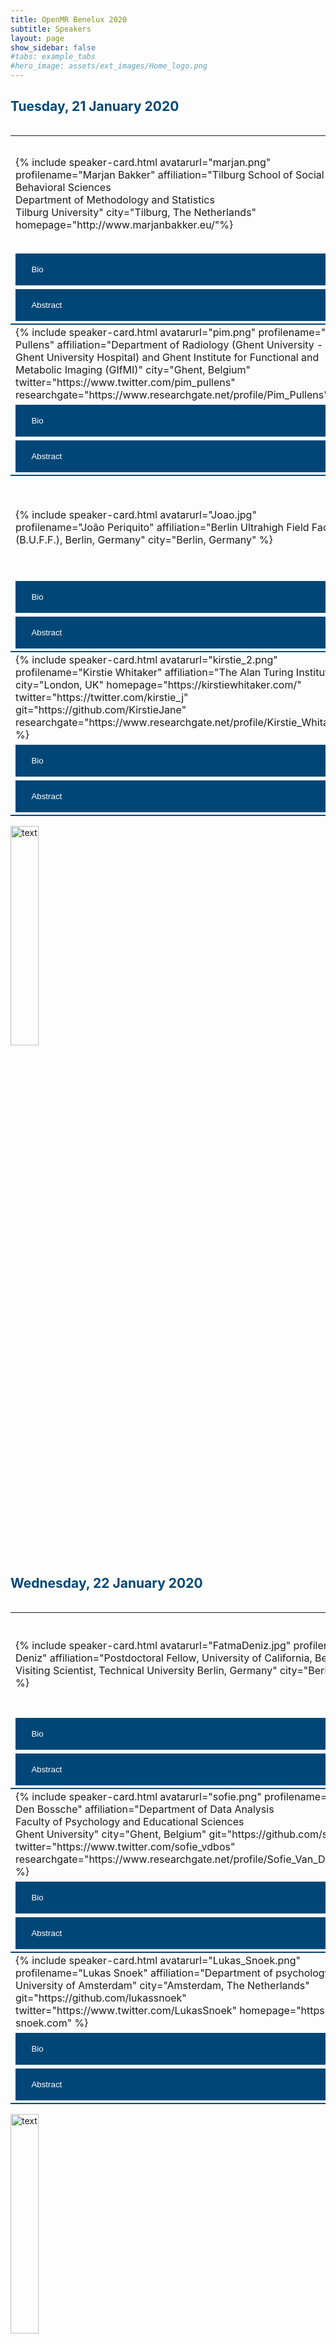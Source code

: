 ```yaml
---
title: OpenMR Benelux 2020
subtitle: Speakers
layout: page
show_sidebar: false
#tabs: example_tabs
#hero_image: assets/ext_images/Home_logo.png
---
```


<!--- ## Information about the confirmed speakers -->

<html>
<head>
<style>
img {
  width: 30%;
  height: auto;
  display: inline-block;
}
table tr:nth-of-type(3n) td {
    border-bottom: 2px solid #004777;
}
.accordion:after {
  content: '\002B'; /* Unicode character for "plus" sign (+) */
  font-size: 13px;
  color: #ffffff;
  float: right;
  margin-left: 5px;
}
.active:after {
  content: "\2212"; /* Unicode character for "minus" sign (-) */
  font-size: 13px;
  color: #ffffff;
  float: right;
  margin-left: 5px;
}
/* Style the buttons that are used to open and close the accordion panel */
.accordion {
  background-color: #004777;
  color: #ffffff;
  cursor: pointer;
  padding: 18px;
  width: 100%;
  text-align: left;
  border: none;
  outline: none;
  transition: 0.4s;
}
/* Add a background color to the button if it is clicked on (add the .active class with JS), and when you move the mouse over it (hover) */
.active, .accordion:hover {
  background-color: #004777;
}
/* Style the accordion panel. Note: hidden by default */
.panel {
  padding: 0 18px;
  background-color: #ffffff;
  display: none;
  overflow: hidden;
}
</style>
</head>
<body>

<a name="top"></a>  
<!-- <h2 style="color:#004777"> Speakers </h2> -->
<h2 style="color:#004777"> Tuesday, 21 January 2020 </h2>

<div style="overflow-x:auto;">
  
<table border="0" cellpadding="0 15px 0 15px;">
<tr>
<td width="500px" align="left" valign="center">
<a name="marjan"></a>
{% include speaker-card.html
  avatarurl="marjan.png"
  profilename="Marjan Bakker"
  affiliation="Tilburg School of Social and Behavioral Sciences <br>Department of Methodology and Statistics <br>Tilburg University"
  city="Tilburg, The Netherlands"
  homepage="http://www.marjanbakker.eu/"%}
</td>
<td width="500px" align="left" valign="center">
<a name="cassandra"></a>
{% include speaker-card.html
  avatarurl="cass.png"
  profilename="Cassandra Gould van Praag"
  affiliation="Psychopharmacology and Emotion Research Laboratory <br>Department of Psychiatry <br>University of Oxford"
  city="Oxford, UK"
  homepage="https://www.psych.ox.ac.uk/team/cassandra-gould-van-praag"
  git="https://github.com/cassgvp"
  twitter="https://twitter.com/cassgvp" 
  researchgate="https://www.researchgate.net/profile/Cassandra_Gould_Van_Praag" %}
</td>
</tr>
<tr>
<td width="500px">
<button class="accordion"><i class="fas fa-id-card" style="position: relative; top: -5px; text-indent: 0px; vertical-align: middle; color:white"></i>&nbsp;&nbsp;Bio</button>
<div class="panel">
  <p align="justify" style="font-family: arial;"><br>Marjan Bakker is an assistant professor at the Methods and Statistics Department at Tilburg University. She is part of the Meta-Research Center in Tilburg at which they study the scientific system in psychology; in general to find its flaws and empirically test potential solutions. She wants to improve science by investigating problems and possible solutions. Her interests consist of reporting errors, the use of questionable research practices, statistical power, outliers in data, publication bias, and preregistration. Currently, she is mainly working on some larger projects on preregistration and on a project to replicate Mahoney’s seminal study on publication bias (for which she got an NWO replication grant).</p>
</div>
</td>
<td width="500px">
<button class="accordion"><i class="fas fa-id-card" style="position: relative; top: -5px; text-indent: 0px; vertical-align: middle; color:white"></i>&nbsp;&nbsp;Bio</button>
<div class="panel">
  <p align="justify" style="font-family: arial;"><br>Cass is a postdoctoral researcher at the University of Oxford Department of Psychiatry. She provides support for (f)MRI experimental design and analysis in the investigation of treatments for mood disorders. In this role, she has to stay up to speed with the leading edge of analytic tools, and is constantly on the lookout for tips, tricks, and techniques to make this research quicker, slicker, and more effective. This goes hand-in-hand with making the research more transparent and reproducible, and freely sharing the outputs of our labour. She is a contributor to <a href="https://the-turing-way.netlify.com/introduction/introduction">The Turing Way</a> and works with the <a href="https://www.win.ox.ac.uk/open-neuroimaging/open-neuroimaging-project">Wellcome Centre for Integrative Neuroimaging Open Community Team</a>. She is a passionate believer in accessibility and the equitable dissemination of knowledge, and spends a lot of time showing people that programming isn’t scary.</p>
</div>
</td>
</tr>                                                                                                                                  
<tr> 
<td width="500px">
<button class="accordion"><i class="fas fa-comment" style="position: relative; top: -5px; text-indent: 0px; vertical-align: middle; color:white"></i>&nbsp;&nbsp;Abstract</button>
<div class="panel">
  <p align="justify" style="font-family: arial;"><br><b>Diving Into Metascience – Doing Research on Research</b><br><br>Marjan Bakker will build her talk around the replication crisis in science. She will show examples of p-hacking and will discuss the surprising fraction of confirmed hypotheses. This is not only a problem in psychology attested by examples of failure to replicate studies in other fields. She pleads for preregistration of hypothesis, study-design, and analysis plan to minimize the researcher’s degrees of freedom.</p>
</div>
</td>
<td width="500px">
<button class="accordion"><i class="fas fa-comment" style="position: relative; top: -5px; text-indent: 0px; vertical-align: middle; color:white"></i>&nbsp;&nbsp;Abstract</button>
<div class="panel">
  <p align="justify" style="font-family: arial;"><br><b>Analytical Flexibility and Questionable Research Practices in MRI</b><br><br>The number of methods available for MRI analysis is growing every year. Each of these methods requires the specification of a bewildering array of parameters, not all of which are amenable to optimisation by consensus. The combination of these factors leads to an almost infinite number of ways in which we may analyse our data, and accordingly an infinite number of results which we may choose to report, or not. In this talk, I will discuss concerns of such analytic flexibility and the draw of questionable research practices to help uncover the "publishable story" in our data. I will present recent developments in our discipline which may assist the identification of robust effects, and what individual actions we may take in order to retain confidence in our own findings.</p>
</div>
</td>
</tr>

<tr>
<td width="500px" align="left" valign="center">
<a name="pim"></a>
{% include speaker-card.html
  avatarurl="pim.png"
  profilename="Pim Pullens"
  affiliation="Department of Radiology (Ghent University - Ghent University Hospital) and Ghent Institute for Functional and Metabolic Imaging (GIfMI)"
  city="Ghent, Belgium" 
  twitter="https://www.twitter.com/pim_pullens" 
  researchgate="https://www.researchgate.net/profile/Pim_Pullens" %}
</td>
<td width="500px" align="left" valign="center">
<a name="law"></a>
{% include speaker-card.html
  avatarurl="tba.png"
  profilename="Dirk Smeets" %}
</td>
</tr>
<tr>
<td width="500px">
<button class="accordion"><i class="fas fa-id-card" style="position: relative; top: -5px; text-indent: 0px; vertical-align: middle; color:white"></i>&nbsp;&nbsp;Bio</button>
<div class="panel">
  <p align="justify" style="font-family: arial;"><br>Pim Pullens, PhD is MR physicist in the University Hospital Ghent & Ghent Institute for functional and Metabolic Imaging. He is responsible for the management of three clinical MRs and one research system. Next to his clinical work, he is involved in various research projects, both in Ghent and internationally, on functional and structural imaging in multiple organs and body parts. Pim is co-lead of the Reproducibility and Standardisation workgroup of COST Action PARENCHIMA (CA16103) on the development of renal MRI biomarkers. After his initial training as biomedical engineer in medical image processing and biomedical NMR, Pim has worked both in industry (start-up and small business) and in academia. His main interests are functional and quantitative imaging of the brain and kidneys, standardisation of MR imaging, and validation/quality assurance in MRI.</p>
</div>
</td>
<td width="500px">
<button class="accordion"><i class="fas fa-id-card" style="position: relative; top: -5px; text-indent: 0px; vertical-align: middle; color:white"></i>&nbsp;&nbsp;Bio</button>
<div class="panel">
  <p align="justify" style="font-family: arial;"><br>TBA</p>
</div>
</td>
</tr>                                                                                                                                  
<tr> 
<td width="500px">
<button class="accordion"><i class="fas fa-comment" style="position: relative; top: -5px; text-indent: 0px; vertical-align: middle; color:white"></i>&nbsp;&nbsp;Abstract</button>
<div class="panel">
  <p align="justify" style="font-family: arial;"><br><b>How can Open Science Contribute to (Clinical) Research in Radiology?</b><br><br>At the moment the use of open source tools and sharing data is not common in radiology practice. Is there a place for open source tools in a radiology department? What are drawbacks or advantages of using open source? How to deal with liabilities and regulations? What are risks and benefits of sharing data? Some examples of use of open source tools in our department will be shown.
</p>
</div>
</td>
<td width="500px">
<button class="accordion"><i class="fas fa-comment" style="position: relative; top: -5px; text-indent: 0px; vertical-align: middle; color:white"></i>&nbsp;&nbsp;Abstract</button>
<div class="panel">
  <p align="justify" style="font-family: arial;"><br><b>Open Science in the Context of Companies, Intellectual Property, and Collaborative Research</b><br><br>There is an interesting interplay between open science practices in publicly funded research and intellectual property and patenting in for-profit companies. This especially comes to light when such research institutions and companies collaborate, which is often the case in MRI-related work. For example, both companies and universities could be doing interesting and important work together, but apparent goals might differ: for universities it might be to publish papers and adhere to funding criteria; for companies it might be to secure a patent and monetize the work.Do these approaches necessarily contradict each other? How should they co-exist (if they can)? What should companies be doing, if anything, to improve or interact with open science practices? What should universities and research institutions be doing, if anything, to engage with companies in open science practices. This talk will explore these questions.</p>
</div>
</td>
</tr>

<tr>
<td width="500px" align="left" valign="center">
<a name="joao"></a>
{% include speaker-card.html
  avatarurl="Joao.jpg"
  profilename="João Periquito" 
  affiliation="Berlin Ultrahigh Field Facility (B.U.F.F.), Berlin, Germany"
  city="Berlin, Germany" %}
</td>
<td width="500px" align="left" valign="center">
<a name="daniele"></a>
{% include speaker-card.html
  avatarurl="daniele.png"
  profilename="Daniele Marinazzo"
  affiliation="Department of Data Analysis <br>Faculty of Psychology and Educational Sciences <br>Ghent University"
  city="Ghent, Belgium"
  homepage="http://users.ugent.be/~dmarinaz/"
  twitter="https://twitter.com/dan_marinazzo"                                                                                                
  git="https://github.com/danielemarinazzo"
  researchgate="https://www.researchgate.net/profile/Daniele_Marinazzo" %}
</td>
</tr>
<tr>
<td width="500px">
<button class="accordion"><i class="fas fa-id-card" style="position: relative; top: -5px; text-indent: 0px; vertical-align: middle; color:white"></i>&nbsp;&nbsp;Bio</button>
<div class="panel">
  <p align="justify" style="font-family: arial;"><br>João is currently finishing his PhD at Berlin Ultrahigh Field Facility (B.U.F.F.), Berlin, Germany. His research is focused on development of new diagnosis techniques for renal MRI. Open-source invaded his heart when he realized that he did not need to spend 1 year implementing an algorithm because someone kind went the extra mile and publish a well documented open-source tool that others can use to their purposes. João is also involved in the project: Opensourceimaging.org (OSI²), a creative community of volunteers with the aim of facilitate medical devices to more people all around the world.</p>
</div>
</td>
<td width="500px">
<button class="accordion"><i class="fas fa-id-card" style="position: relative; top: -5px; text-indent: 0px; vertical-align: middle; color:white"></i>&nbsp;&nbsp;Bio</button>
<div class="panel">
  <p align="justify" style="font-family: arial;"><br>Daniele Marinazzo is an associate professor in the Department of Data Analysis of the Faculty of Psychology and Educational Sciences at Ghent University. His team focuses on methodological and computational aspects of neuroscience research, and on the dynamical networks subserving function, as well as thorough statistical validation of the results. They develop new techniques for inferring connectivity architectures from the dynamics of the recorded data, in challenging cases of short, noisy and redundant time series, as those encountered in neuroimaging. Daniele cares about open science and ways to improve the review/editorial process. He is an editor at several journals in his field, including PLOS Computational Biology, PLOS One, NeuroImage, Brain Topography, Network Neuroscience. Visit Daniele’s <a href="https://publons.com/researcher/663417/daniele-marinazzo">Publons review profile</a> for more.</p>
</div>
</td>
</tr>
<tr> 
<td width="500px">
<button class="accordion"><i class="fas fa-comment" style="position: relative; top: -5px; text-indent: 0px; vertical-align: middle; color:white"></i>&nbsp;&nbsp;Abstract</button>
<div class="panel">
  <p align="justify" style="font-family: arial;"><br><b>The Open Source Imaging Initiative</b><br><br>MR technology is one of the most powerful medical tool ever made, yet it is not available in many places around the world. How can we change that? Make the technology cheaper? Would be a good start, but it is not enough! We need sustainable long term solutions. By applying the open-source strategy it is possible to use the immense potential of the research community in a more efficient way by means of collaboration. This will trigger innovation, customization and cost-efficiency, but will also lead to local/regional production and knowhow transfer into regions, that desperately need it. An open source strategy would furthermore diffuse into all important areas of our healthcare system, such as: technological optimization, scientific progress, regulatory harmonization, democratized markets, device safety, global health, education and many more. Not less than that is our vision of the open source imaging initiative (OSI²) with our communication platform around <a href="http://www.opensourceimaging.org./">www.opensourceimaging.org</a>. We focus on sharing and not competing, because this is healthier to all of us. In this presentation we will give an update on the workings of OSI², what happened so far, what is about to happen very soon.<br><br><b>Spoiler alert</b>: The world's first open source hardware standard will be released soon and we are preparing the open source documentation of a first open source hardware MRI that makes quite decent images. Our efforts are on voluntary basis and we are open to all who want to join and who support our vision.</p>
</div>
</td>
<td width="500px">
<button class="accordion"><i class="fas fa-comment" style="position: relative; top: -5px; text-indent: 0px; vertical-align: middle; color:white"></i>&nbsp;&nbsp;Abstract</button>
<div class="panel">
  <p align="justify" style="font-family: arial;"><br><b>Current and Future Scenarios for Open Scientific Publishing and Reviewing</b><br><br>Communicating our research is a fundamental part of our work as scientists, and a duty towards the society. Typically this communication happens through articles published in scientific journals, after having been reviewed by our peers. We will discuss several aspects of scholarly communication and in particular of scientific publishing and peer review. Some of these aspects are (un-)surprisingly in clear contrast with the idea of science as an open and collaborative public mission. Several solutions and improvements have been proposed and sometimes implemented over the years; on some of them there’s wide consensus, on others there is not. And even when there is consensus to change, the change is slow. We will explore the state of the art and different future perspectives, and discuss our experiences and expectations.</p>
</div>
</td>
</tr>

<tr>
<td width="500px" align="left" valign="center">
<a name="kirstie"></a>
{% include speaker-card.html
  avatarurl="kirstie_2.png"
  profilename="Kirstie Whitaker"
  affiliation="The Alan Turing Institute"
  city="London, UK"
  homepage="https://kirstiewhitaker.com/"
  twitter="https://twitter.com/kirstie_j"
  git="https://github.com/KirstieJane"
  researchgate="https://www.researchgate.net/profile/Kirstie_Whitaker" %}
</td>
</tr>
<tr>
<td width="500px">
<button class="accordion"><i class="fas fa-id-card" style="position: relative; top: -5px; text-indent: 0px; vertical-align: middle; color:white"></i>&nbsp;&nbsp;Bio</button>
<div class="panel">
  <p align="justify" style="font-family: arial;"><br>TBA</p>
</div>
</td>
</tr>                                                                                                                                  
<tr> 
<td width="500px">
<button class="accordion"><i class="fas fa-comment" style="position: relative; top: -5px; text-indent: 0px; vertical-align: middle; color:white"></i>&nbsp;&nbsp;Abstract</button>
<div class="panel">
  <p align="justify" style="font-family: arial;"><br><b>The Turing Way: Reproducible, Inclusive, Collaborative Data Science</b><br><br>Reproducible research is necessary to ensure that scientific work can be trusted. By sharing data, analysis code, and the computational environment used to generate the results, researchers can more effectively stand on the shoulders of their peers and colleagues and deliver high quality, trustworthy, and verifiable outputs. This requires skills in data management, library sciences, software development, and continuous integration techniques: skills that are not widely taught or expected of academic researchers. Skills that are unreasonable, in fact, to expect in one individual team member.<br><br>The Turing Way is a handbook to support students, their supervisors, funders, and journal editors in ensuring that reproducible research is "too easy not to do". It includes training material on version control, analysis testing, collaborating in distributed groups, open and transparent communication skills, and effective management of diverse research projects. The Turing Way is openly developed and any and all questions, comments, and recommendations are welcome at our GitHub repository: <a href="https://github.com/alan-turing-institute/the-turing-way">https://github.com/alan-turing-institute/the-turing-way</a>.<br><br>In this talk, Kirstie Whitaker, lead developer of The Turing Way, will take you on a whirlwind tour of the chapters that already exist, the interactive demonstrations you can use and re-use for your own research, and the directions in which we're continuing to develop. All participants will leave the talk knowing that "Every Little Helps" when making their work reproducible, where to ask for help as they start or continue their open research journey, and how they can contribute to improve The Turing Way for future readers.</p>
</div>
</td>
</tr>
</table>
</div>

<img src="../assets/ext_images/post_separator.png" alt="text"> 
<br>
<a href="../page-speakers#top"><i class="fas fa-arrow-alt-circle-up" style="position: relative; top: -3px; text-indent: 0px; vertical-align: middle; color:#004777;"></i></a>

<h2 style="color:#004777"> Wednesday, 22 January 2020 </h2>

<div style="overflow-x:auto;">

<table border="0" cellpadding="0 15px 0 15px;">
<tr>
<td width="500px" align="left" valign="center">
<a name="fatma"></a>
{% include speaker-card.html
  avatarurl="FatmaDeniz.jpg"
  profilename="Fatma Deniz" 
  affiliation="Postdoctoral Fellow, University of California, Berkeley; Visiting Scientist, Technical University Berlin, Germany"
  city="Berkeley, USA" %}
</td>
<td width="500px" align="left" valign="center">
<a name="remi"></a>
{% include speaker-card.html
  avatarurl="remi.png"
  profilename="Remi Gau"
  affiliation="Université catholique de Louvain"
  city="Louvain-la-Neuve, Belgium"
  homepage="https://remi-gau.github.io/"
  git="https://github.com/Remi-Gau"
  twitter="https://www.twitter.com/RemiGau"
  researchgate="https://www.researchgate.net/profile/Remi_Gau" %}
</td>
</tr>
<tr>
<td width="500px">
<button class="accordion"><i class="fas fa-id-card" style="position: relative; top: -5px; text-indent: 0px; vertical-align: middle; color:white"></i>&nbsp;&nbsp;Bio</button>
<div class="panel">
  <p align="justify" style="font-family: arial;"><br>Fatma Deniz is currently a Visiting Scientist at TU Berlin and a PostDoc at the Gallant Lab in UC Berkeley. Prior to her current position, Fatma was a Moore-Sloan Data Science Fellow at Berkeley Institute for Data Science and a fellow at the International Computer Science Institute in Berkeley. She is interested in how linguistic information is encoded in the brain and uses machine-learning approaches to fit computational models to large-scale brain data. Her current work focuses on cross-modal language representation in the human brain. She did her PhD at Bernstein Center for Computational Neuroscience in Berlin, where she studied functional connectivity changes during conscious perception in humans and got a bachelor’s and master’s degrees in Computer Science from the Technical University Munich. During her master’s work, Dr. Deniz worked with Dr. Christof Koch at Caltech, where she studied visual saliency and automated text detection. As an advocate of reproducible research practices, she is the editor of the book titled “The Practice of Reproducible Research”. In addition, she works on improving Internet security applications using the knowledge gained from cognitive neuroscience and Mooney images (<a href="https://mooneyauth.org/static/index.php">mooneyauth.org</a>). Her work is at the intersection between computer science, human cognition, and neuroscience. She is a passionate coder, baker, and loves to play the cello.</p>
</div>
</td>
<td width="500px">
<button class="accordion"><i class="fas fa-id-card" style="position: relative; top: -5px; text-indent: 0px; vertical-align: middle; color:white"></i>&nbsp;&nbsp;Bio</button>
<div class="panel">
  <p align="justify" style="font-family: arial;"><br>Remi is a postdoctoral fellow in the Crossmodal Perception and Plasticity laboratory (<a href="https://cpplab.be" >CPP-Lab</a>) at the Université catholique de Louvain. His work focuses on the multisensory aspects of perception and he uses high-resolution MRI to address these questions. He sees in open science a way to a) build a more inclusive research community based on cooperation rather than competition and b) addresses some of the replicability and reproducibility issues that are affecting many areas of science.</p>
</div>
</td>
</tr>                                                                                                                                  
<tr> 
<td width="500px">
<button class="accordion"><i class="fas fa-comment" style="position: relative; top: -5px; text-indent: 0px; vertical-align: middle; color:white"></i>&nbsp;&nbsp;Abstract</button>
<div class="panel">
  <p align="justify" style="font-family: arial;"><br><b>Reproducibility in Decoded: Case Studies from Data-Intensive Sciences</b><br><br>Reproducibility in research is one of the main building blocks of the scientific method. However, there is rising concern about reproducibility in current scientific research that reduces the reliability of published findings in various domains. In this workshop, we will learn about the tools and practices that will help us to improve the reproducibility of our own research pipeline. Based on the book <a href="https://www.practicereproducibleresearch.org/">The Practice of Reproducible research</a>, I will first introduce reproducible research workflows by providing case-study examples. In the second part, participants will walk through their own research pipeline and create their own reproducible research workflow. In small working groups, participants will reflect on their own computational practices and learn how they can improve the reproducibility of their own research workflow.</p>
</div>
</td>
<td width="500px">
<button class="accordion"><i class="fas fa-comment" style="position: relative; top: -5px; text-indent: 0px; vertical-align: middle; color:white"></i>&nbsp;&nbsp;Abstract</button>
<div class="panel">
  <p align="justify" style="font-family: arial;"><br><b>Software Version Control with git and GitHub</b><br><br>GIT is a tool to keep track of the successive versions of your code: from different pilot experiments to the final version or for different stages of your analysis pipeline. A side effect of using GIT is that it can also improve how you organize your code. When associated with GitHub, this also facilitates collaboration with others on the same codebase, automation of many tasks, and can help you streamline your workflow.
GIT and GitHub are potentially very powerful tools but tend to have a steep learning curve associated with a confusing and obscure terminology. This 2 hours workshop will not turn you into GIT and GitHub wizards but it should 1) make the terminology less scary so that you won’t be as confused when you try it on your own, 2) guide you on how to version control some simple code, 3) guide you on how to use some of GitHub’s functions by quikly creating your own academic website (e.g. <a href="https://academicpages.github.io/">https://academicpages.github.io/</a>).</p>
<p align="justify" style="font-family: arial;">Things to do before to prepare for this workshop:</p>
<ol>
<li><div align="justify" style="font-family: arial;">Download the file editor <a href="https://atom.io/">Atom</a>.</div></li>
<li><div align="justify" style="font-family: arial;">Create a GitHub account: <a href="https://github.com">https://github.com</a>.</div></li>
<li><div align="justify" style="font-family: arial;">Download gitkraken to interact with git/GitHub: <a href="https://www.gitkraken.com/">https://www.gitkraken.com/</a>.</div></li>
</ol>
</div>
</td>
</tr>

<tr>
<td width="500px" align="left" valign="center">
<a name="sofie"></a>
{% include speaker-card.html
  avatarurl="sofie.png"
  profilename="Sofie Van Den Bossche"
  affiliation="Department of Data Analysis <br> Faculty of Psychology and Educational Sciences <br> Ghent University"
  city="Ghent, Belgium"
  git="https://github.com/sofievdbos"
  twitter="https://www.twitter.com/sofie_vdbos"
  researchgate="https://www.researchgate.net/profile/Sofie_Van_Den_Bossche2" %}
</td>
  <td width="500px" align="left" valign="center">
<a name="serena"></a>
{% include speaker-card.html
  avatarurl="serena.png"
  profilename="Serena Bonaretti"
  affiliation="Transparent MSK Research"
  homepage="https://sbonaretti.github.io/"
  git="https://github.com/sbonaretti"
  twitter="https://www.twitter.com/SerenaBonaretti" %}
</td>
</tr>
<tr>
<td width="500px">
<button class="accordion"><i class="fas fa-id-card" style="position: relative; top: -5px; text-indent: 0px; vertical-align: middle; color:white"></i>&nbsp;&nbsp;Bio</button>
<div class="panel">
  <p align="justify" style="font-family: arial;"><br>Sofie is currently doing a PhD at the Department of Data Analysis (Ghent University, Ghent, Belgium), supervised by Prof. Dr. Daniele Marinazzo. Her research focuses on the intertwined domains of (resting-state) neuroscience and lateralization/handedness. During her PhD, she has also been involved in Open Science events, either as part of the organizing committee (BrainHack Ghent <a href="https://brainhackghent.wixsite.com/brainhackghent/submitted-projects">2017</a>/<a href="https://brainhackghent.github.io/">2018</a> and <a href="http://www.brainhack.org/global2019/">Brainhack Global 2019</a>) or as a volunteer (e.g. Pint of Science, Ghent). Creating an Open Science community and communicating Open Science to a broader public is something she wants to be progressively involved in.</p>
</div>
</td>
<td width="500px">
<button class="accordion"><i class="fas fa-id-card" style="position: relative; top: -5px; text-indent: 0px; vertical-align: middle; color:white"></i>&nbsp;&nbsp;Bio</button>
<div class="panel">
  <p align="justify" style="font-family: arial;"><br>Serena Bonaretti is founder and research scientist at <a href="https://sbonaretti.github.io/transparentMSKresearch.html">Transparent MSK Research</a>. Previously, she was research scientist and postdoctoral fellow at the Departments of Radiology at Stanford University and University of California, San Francisco. She holds a PhD in Biomedical Engineering from the University of Bern, Switzerland. Her background is image acquisition, image processing, and biomechanics to investigate aging diseases of the musculoskeletal system. She has recently released <a href="https://eur01.safelinks.protection.outlook.com/?url=https%3A%2F%2Fsbonaretti.github.io%2FpyKNEEr%2F&data=02%7C01%7Ce.oei%40erasmusmc.nl%7C6137dad6bbfd42f536c408d6d3bc5313%7C526638ba6af34b0fa532a1a511f4ac80%7C0%7C0%7C636929203142714487&sdata=kWnO3g%2F3wM%2F0vQJmjgETe6wJVf%2Fxi2BxmkSS4%2F4f2Sk%3D&reserved=0">pyKNEEr</a>, an image analysis workflow for open and reproducible research on femoral knee cartilage. Previously, she developed <a href="https://eur01.safelinks.protection.outlook.com/?url=http%3A%2F%2Fwebapps.radiology.ucsf.edu%2Frefline%2F&data=02%7C01%7Ce.oei%40erasmusmc.nl%7C6137dad6bbfd42f536c408d6d3bc5313%7C526638ba6af34b0fa532a1a511f4ac80%7C0%7C0%7C636929203142724500&sdata=kjT0exJ6lnMijM1Gd8CnYyUV7nKUy15PYM%2F6Hn0RINo%3D&reserved=0">Reference line</a>, a web application to train and evaluate HR-pQCT operators. As a member of the quantitative musculoskeletal imaging (QMSKI) working group for transparent research, she is creating hands-on <a href="https://eur01.safelinks.protection.outlook.com/?url=https%3A%2F%2Fgithub.com%2FQMSKI%2FTransparentQMSKI%2Fwiki&data=02%7C01%7Ce.oei%40erasmusmc.nl%7C6137dad6bbfd42f536c408d6d3bc5313%7C526638ba6af34b0fa532a1a511f4ac80%7C0%7C0%7C636929203142734504&sdata=vCR7GAdJJOzI4JoiJSvH66D%2BO2iQDyP18pPaLFh5%2FcI%3D&reserved=0">guidelines</a> on how to conduct open and reproducible research.</p>
</div>
</td>
</tr>                                                                                                                                  
<tr> 
<td width="500px">
<button class="accordion"><i class="fas fa-comment" style="position: relative; top: -5px; text-indent: 0px; vertical-align: middle; color:white"></i>&nbsp;&nbsp;Abstract</button>
<div class="panel">
  <p align="justify" style="font-family: arial;"><br><b>Software Version Control with git and GitHub</b><br><br>GIT is a tool to keep track of the successive versions of your code: from different pilot experiments to the final version or for different stages of your analysis pipeline. A side effect of using GIT is that it can also improve how you organize your code. When associated with GitHub, this also facilitates collaboration with others on the same codebase, automation of many tasks, and can help you streamline your workflow.
GIT and GitHub are potentially very powerful tools but tend to have a steep learning curve associated with a confusing and obscure terminology. This 2 hours workshop will not turn you into GIT and GitHub wizards but it should 1) make the terminology less scary so that you won’t be as confused when you try it on your own, 2) guide you on how to version control some simple code, 3) guide you on how to use some of GitHub’s functions by quikly creating your own academic website (e.g. <a href="https://academicpages.github.io/">https://academicpages.github.io/</a>).</p>
<p align="justify" style="font-family: arial;">Things to do before to prepare for this workshop:</p>
<ol>
<li><div align="justify" style="font-family: arial;">Download the file editor <a href="https://atom.io/">Atom</a>.</div></li>
<li><div align="justify" style="font-family: arial;">Create a GitHub account: <a href="https://github.com">https://github.com</a>.</div></li>
<li><div align="justify" style="font-family: arial;">Download gitkraken to interact with git/GitHub: <a href="https://www.gitkraken.com/">https://www.gitkraken.com/</a>.</div></li>
</ol> 
</div>
</td>
<td width="500px">
<button class="accordion"><i class="fas fa-comment" style="position: relative; top: -5px; text-indent: 0px; vertical-align: middle; color:white"></i>&nbsp;&nbsp;Abstract</button>
<div class="panel">
  <p align="justify" style="font-family: arial;"><br><b>The Basics of Python and Jupyter Notebooks for Medical Image Analysis</b><br><br>Python and Jupyter notebooks are becoming more and more essential tools to conduct open and reproducible research. In this workshop, we will first briefly discuss how these tools can facilitate transparent science. Then, we will have a hands-on session where we will code in Jupyter notebook using Python. We will create reproducible workflows using packages that are both basic and specific for medical image analysis (e.g. SimpleITK). Information and materials are available at <a href="https://github.com/sbonaretti/2020_OpenMR_jupyter">https://github.com/sbonaretti/2020_OpenMR_jupyter</a>.</p>
</div>
</td>
</tr>

<tr>
<td width="500px" align="left" valign="center">
<a name="lukas"></a>
{% include speaker-card.html
  avatarurl="Lukas_Snoek.png"
  profilename="Lukas Snoek"
  affiliation="Department of psychology <br> University of Amsterdam"
  city="Amsterdam, The Netherlands"
  git="https://github.com/lukassnoek"
  twitter="https://www.twitter.com/LukasSnoek"
  homepage="https://lukas-snoek.com" %}
</td>
</tr>
<tr>
<td width="500px">
<button class="accordion"><i class="fas fa-id-card" style="position: relative; top: -5px; text-indent: 0px; vertical-align: middle; color:white"></i>&nbsp;&nbsp;Bio</button>
<div class="panel">
  <p align="justify" style="font-family: arial;"><br>I am a PhD student at the Psychology Department of the University of Amsterdam, supervised by Dr. Steven Scholte and Dr. Suzanne Oosterwijk. I’m interested in the neural representation of affective processes such as emotion experience and (facial) emotion perception. Additionally, I’m a methods nerd, interested in novel analyses and statistical methods (for fMRI). Next to my research, I work at the Spinoza Centre for Neuroimaging (UvA), where I provide technical assistance and develop software for automated data management and preprocessing (using Docker!). Throughout the years, I developed a passion for open and transparent (neuro)science, to which I aim to contribute with various open-source projects aimed at improving transparency and reproducibility. </p>
</div>
</td>
</tr>                                                                                                                                  
<tr> 
<td width="500px">
<button class="accordion"><i class="fas fa-comment" style="position: relative; top: -5px; text-indent: 0px; vertical-align: middle; color:white"></i>&nbsp;&nbsp;Abstract</button>
<div class="panel">
  <p align="justify" style="font-family: arial;"><br><b>Introduction to Docker and Binder</b><br><br>With the 'reproducibility crisis' in psychology and neuroscience, there is a trend towards publishing one’s data and code along with the associated article — which is great! Often, however, providing your code is not enough to reproduce your analyses, as it may depend on specific software versions, system requirements, or even operating systems. Docker and Binder are two tools that offer a solution for this! Docker allows you to specify an environment (a Docker container) using a 'recipe' (a Dockerfile), containing the particular (Linux-based) operating system (e.g., Ubuntu 18.04), software packages (FSL 6.0.1 and Python 3.6.1 with scikit-learn 0.21.3), and runtime executables (entrypoint, e.g., my_analysis.py) of your choice. Binder is a less 'complete' solution than Docker, but definitely not less useful! With Binder, you can turn your Git(hub) repository into a collection of interactive Jupyter notebooks, making them instantly reproducibly for anyone. In this workshop, you will get some hands-on experience with writing Dockerfiles and creating Docker containers in a scientific context, as well as getting started with Binder. Some experience with the (Linux) command line interface is useful, but not strictly required.</p>
</div>
</td>
</tr>

</table>

</div>

<img src="../assets/ext_images/post_separator.png" alt="text"> 
<br>
<a href="../page-speakers#top"><i class="fas fa-arrow-alt-circle-up" style="position: relative; top: -3px; text-indent: 0px; vertical-align: middle; color:#004777;"></i></a>

<h2 style="color:#004777"> Thursday, 23 January 2020 </h2>

<div style="overflow-x:auto;">

<table border="0" cellpadding="0 15px 0 15px;">
<tr>
<td width="500px" align="left" valign="center">
<a name="malvika"></a>
{% include speaker-card.html
  avatarurl="Malvika.png"
  affiliation="European Molecular Biology Laboratory (EMBL) Heidelberg"
  city="Heidelberg, Germany"
  profilename="Malvika Sharan" %}
</td>
<td width="500px" align="left" valign="center">
<a name="natalia"></a>
{% include speaker-card.html
  avatarurl="natalia.png"
  profilename="Natalia Bielczyk"
  affiliation="Founder, Director and Chairperson Stichting Solaris Onderzoek en Ontwikkeling <br> <br> eLife Associate <br> <br> Career Development and Mentoring Manager Organization for Human Brain Mapping"
  homepage="https://www.nataliabielczyk.com/"
  twitter="https://www.twitter.com/nbielczyk_neuro" 
  researchgate="https://www.researchgate.net/profile/Natalia_Bielczyk2" %}
</td>
</tr>
<tr>
<td width="500px">
<button class="accordion"><i class="fas fa-id-card" style="position: relative; top: -5px; text-indent: 0px; vertical-align: middle; color:white"></i>&nbsp;&nbsp;Bio</button>
<div class="panel">
  <p align="justify" style="font-family: arial;"><br>Malvika is a computational biologist at the European Molecular Biology Laboratory, Heidelberg, Germany, where she coordinates the Bio-IT project, a community-driven platform for bioinformaticians. She organizes training activities and events for EMBL, de.NBI/ELIXIR Germany and other open source communities such as The Carpentries. She promotes Open Science and inclusiveness through her work as a community outreach coordinator.</p>
</div>
</td>
<td width="500px">
<button class="accordion"><i class="fas fa-id-card" style="position: relative; top: -5px; text-indent: 0px; vertical-align: middle; color:white"></i>&nbsp;&nbsp;Bio</button>
<div class="panel">
  <p align="justify" style="font-family: arial;"><br>Natalia Bielczyk has a background in Physics, Mathematics and Psychology (3 x MSc), obtained at the College of Interfaculty Studies in Mathematics and Natural Sciences, University of Warsaw. She is now completing her thesis within the Donders Graduate School, Donders Institute for Brain, Cognition and Behavior, Nijmegen, the Netherlands. Her research concerns developing new methods for connectomics in the domain of cognitive neuroimaging, i.e. for functional and effective connectivity research. Natalia also currently holds a position of a Career Development and Mentoring Manager within the <a href="https://www.ohbmtrainees.com/">Organization for Human Brain Mapping Student and Postdoc Special Interest Group</a>, and serves as an eLife Associate within the <a href="https://elifesciences.org/inside-elife/a946c355/elife-community-ambassadors-243-volunteers-join-the-programme-in-2019">eLife Ambassadors community</a>. In private, she is also a dedicated <a href="https://www.nataliabielczyk.com/">blogger</a>, and a speaker, giving workshops and talks about self-development in academia and transitions to industry. In November 2018, she founded Stichting Solaris Onderzoek en Ontwikkeling in a response to lack of assistance for early career researchers in career development in academia and beyond.</p>
</div>
</td>
</tr>                                                                                                                                  
<tr> 
<td width="500px">
<button class="accordion"><i class="fas fa-comment" style="position: relative; top: -5px; text-indent: 0px; vertical-align: middle; color:white"></i>&nbsp;&nbsp;Abstract</button>
<div class="panel">
  <p align="justify" style="font-family: arial;"><br><b>Fostering Open and Inclusive Communities</b><br><br>TBA</p>
</div>
</td>
<td width="500px">
<button class="accordion"><i class="fas fa-comment" style="position: relative; top: -5px; text-indent: 0px; vertical-align: middle; color:white"></i>&nbsp;&nbsp;Abstract</button>
<div class="panel">
  <p align="justify" style="font-family: arial;"><br><b>Where to Go Next? The Landscape of Post-PhD Career Tracks</b><br><br>There is a growing disparity between the number of new PhD graduates and the available faculty positions. Effectively, most of the PhD graduates needs to find jobs outside academia. Yet, there is little amount of services dedicated to assisting early career researchers in discovering their core competencies, in searching for employers and landing their dream jobs in industry. Ideally, one should anticipate the potential future market sectors after completing the PhD, and focus on developing transferable skills during the PhD on that basis. This however, remains a rare practice in the graduate schools. Therefore, in this workshop, we will assume that you have no prior experience with the job market in industry. We will discuss the following: the demand for PhDs in different branches of industry; paycheck or entrepreneurship? Is a traineeship at a company a good start after a PhD?; defining your key competences, including both hard- and soft skills; searching for employers who are likely to search for these competences; searching for employers who share your personal values; the role of networking in searching for jobs; restructuring your CV and writing a competitive motivational letter; preparing for job interviews.<br><br>The workshop will be interactive: we will debunk certain myths related to the job market with the use of polls and quizzes. Sharing personal experience by participants will be highly encouraged. The goal of the workshop is to give the participants the information and confidence so they can further search for relevant information on their own, and take their first steps towards finding their dream job in industry.</p>
</div>
</td>
</tr>

<tr>
<td width="500px" align="left" valign="center">
<a name="sarah"></a>
{% include speaker-card.html
  avatarurl="sarah.png"
  profilename="Sarah Genon"
  affiliation="Cognitive Neuroinformatics, Institute of Neuroscience and Medicine,
Brain & Behaviour"
  city="Jülich, Germany"
  homepage="https://www.fz-juelich.de/SharedDocs/Personen/INM/INM-7/EN/genon_s.html?nn=654218"
  researchgate="https://www.researchgate.net/profile/Sarah_Genon" %}
</td>
<td width="500px" align="left" valign="center">
<a name="lyuba"></a>
{% include speaker-card.html
  avatarurl="zehl.png"
  profilename="Lyuba Zehl"
  affiliation="Jülich Research Centre, Institute of Neuroscience and Medicine (INM-1), Jülich, Germany"
  city="Jülich, Germany"
  git="https://github.com/lzehl"
  twitter="https://twitter.com/LyubaZehl"
  researchgate="https://www.researchgate.net/profile/Lyuba_Zehl" %}
</td>
</tr>
<tr>
<td width="500px">
<button class="accordion"><i class="fas fa-id-card" style="position: relative; top: -5px; text-indent: 0px; vertical-align: middle; color:white"></i>&nbsp;&nbsp;Bio</button>
<div class="panel">
  <p align="justify" style="font-family: arial;"><br>Sarah Genon is a research group leader of the working group “Cognitive Neuroinformatics”, which is part of the Institute of Neuroscience and Medicine, Brain & Behaviour (INM-7), located in the Jülich Research Centre (Germany).</p>
</div>
</td>
<td width="500px">
<button class="accordion"><i class="fas fa-id-card" style="position: relative; top: -5px; text-indent: 0px; vertical-align: middle; color:white"></i>&nbsp;&nbsp;Bio</button>
<div class="panel">
  <p align="justify" style="font-family: arial;"><br>Lyuba Zehl studied Biology and Neuroscience at the University of Cologne. During this time of study, she worked on kinematic of insect legs during locomotion (BSc thesis, supervisor: Prof. Ansgar Büschges), and the anatomical cartography of auditory nuclei in the brain stem of toothed whales using cluster analysis (Msc thesis, supervisor: Prof. Wolfgang Walkowiak). For her doctoral studies, she switched to the RWTH Aachen University and joined the Statistical Neuroscience Group of Prof. Sonja Grün at the Institute for Neuroscience and Medicine (INM-6) of the Jülich Research Centre. In her thesis, she worked on analysing multi-electrode array recordings of monkey motor cortex and, in particular, on data and metadata management of complex neuroscience experiments. After receiving her doctorate degree (Dr. rer. nat.) in 2017, she started working as a junior scientist in the curation team of the Neuroinformatics Platform of the Human Brain Project (HBP), located at the Jülich Research Centre as part of the Big Data Analytics Group from Timo Dickscheid at the Institute for Structural and Functional Organisation of the Brain (INM-1) led by Prof. Katrin Amunts. Having a high interdisciplinary orientation towards computational neuroscience and software development for data and metadata management and a broad experience in various neuroscience laboratories, she focuses now on developing and implementing concepts, standards and tools for neuroscience data and metadata management. With her current work, she strongly supports the integration of heterogeneous neuroscience data into the unified data sharing platform and the interactive atlas viewers of the HBP. </p>
</div>
</td>
</tr>                                                                                                                                  
<tr> 
<td width="500px">
<button class="accordion"><i class="fas fa-comment" style="position: relative; top: -5px; text-indent: 0px; vertical-align: middle; color:white"></i>&nbsp;&nbsp;Abstract</button>
<div class="panel">
  <p align="justify" style="font-family: arial;"><br><b>Probing Brain Organization and Function with Neuroimaging Markers of Connectivity (HBP)</b><br><br>Across the past years, many developments arose in connectivity analyses based on MRI data offering now a wide range of connectivity markers. Capitalizing on this wealth of neuroimaging markers, connectivity-based parcellation can be used to unravel the complexity of brain organization. Furthermore, large population-based neuroimaging datasets with extensive psychometric characterization now open promising perspectives to link brain organization to behavior. In particular, interindividual variability in brain’s region functional connectivity can be related to interindividual variability in psychometric data by using a connectivity-based psychometric prediction approach. Despite some challenges associated to the use of these data-driven approaches, they also offer opportunities to better understand the relationships between brain connectivity and human behavior.</p>
</div>
</td>
<td width="500px">
<button class="accordion"><i class="fas fa-comment" style="position: relative; top: -5px; text-indent: 0px; vertical-align: middle; color:white"></i>&nbsp;&nbsp;Abstract</button>
<div class="panel">
  <p align="justify" style="font-family: arial;"><br><b>The HBP Human Brain Atlas</b><br><br>The Human Brain Project (HBP) provides access to a comprehensive, multi-level Human Brain Atlas which includes different brain parcellations and template spaces. In particular, it integrates the 20 micron BigBrain model with 3D maps of cytoarchitectonic areas and cortical layers at microscopic detail, with the JuBrain probabilistic cytoarchitectonic atlas which covers variability across 10+ postmortem brains, as well as with a probabilistic fibre bundle atlas derived from in-vivo neuroimaging studies. HBP’s brain atlases are exposed through a set of web-based services that allow users to discover, explore and access not only the reference atlases themselves, but also a range of well curated human brain data at different scales and modalities that were linked to atlas regions in a well structured data integration process. The most intuitive interface to these atlas services is a freely accessible, web-based interactive atlas viewer, which allows intuitive visual navigation of brain anatomy and atlas regions in 3D, down to the microscopic resolution.</p>
</div>
</td>
</tr>

<tr>
<td width="500px" align="left" valign="center">
<a name="stephanklein"></a>
{% include speaker-card.html
  avatarurl="stefan.jpg"
  profilename="Stefan Klein" 
  affiliation="Biomedical Imaging Group Rotterdam - Eramus Medical Center"
  city="Rotterdam, The Netherlands"
  homepage="http://bigr.nl/people/StefanKlein/" %}
</td>
<td width="500px" align="left" valign="center">
<a name="marcel"></a>
{% include speaker-card.html
  avatarurl="Marcel.png"
  affiliation="Donders Institute for Brain, Cognition and Behaviour"
  city="Nijmegen, The Netherlands"
  profilename="Marcel Zwiers" %}
</td>
</tr>
<tr>
<td width="500px">
<button class="accordion"><i class="fas fa-id-card" style="position: relative; top: -5px; text-indent: 0px; vertical-align: middle; color:white"></i>&nbsp;&nbsp;Bio</button>
<div class="panel">
  <p align="justify" style="font-family: arial;"><br>In 2002, Stefan received his MSc degree at the University of Twente, Enschede, the Netherlands, at the faculty of mechanical engineering. His MSc-project was on the segmentation of fingerprint images, using Hidden Markov Models. From 2003-2008, he worked as a PhD student on the subject of medical image registration at the Image Sciences Institute, UMC Utrecht, the Netherlands, resulting in a thesis about “Optimisation methods for medical image registration”. An important result was the development (with Marius Staring) of the open-source software package for image registration, <a href="http://elastix.isi.uu.nl">Elastix</a>. Currently in use by several (national and international) research institutions and companies. Since 2008, he works at the Biomedical Imaging Group Rotterdam (<a href="http://www.bigr.nl">BIGR</a>), Erasmus MC, Rotterdam, the Netherlands. There, he is assistant-professor and leading a research line on medical image registration.</p>
</div>
</td>
<td width="500px">
<button class="accordion"><i class="fas fa-id-card" style="position: relative; top: -5px; text-indent: 0px; vertical-align: middle; color:white"></i>&nbsp;&nbsp;Bio</button>
<div class="panel">
  <p align="justify" style="font-family: arial;"><br>Marcel is a physicist and has a PhD in auditory neuroscience. His main research interest is in MR physics and MR image analysis, particularly in the field of diffusion imaging, brain connectivity and morphometry, and in the application of these techniques to clinical samples. He has extensive experience with analyzing large datasets and merging data from multi-center studies.</p>
</div>
</td>
</tr>                                                                                                                                  
<tr> 
<td width="500px">
<button class="accordion"><i class="fas fa-comment" style="position: relative; top: -5px; text-indent: 0px; vertical-align: middle; color:white"></i>&nbsp;&nbsp;Abstract</button>
<div class="panel">
  <p align="justify" style="font-family: arial;"><br><b>MR Image Registration with Elastix and Simple Elastix</b><br><br>From multi-modality superpositioning to atlas alignment, image registration plays a central role in medical image analysis. In this talk/workshop, Stefan will give us insights on how Elastix and Simple Elastix work, applicable modalities and how to profit the most from this amazing tool. During the workshop, a hands-on guided practical session will demonstrate how versatile Elastix is, even in novel fields, such as quantitative MRI. </p>
</div>
</td>
<td width="500px">
<button class="accordion"><i class="fas fa-comment" style="position: relative; top: -5px; text-indent: 0px; vertical-align: middle; color:white"></i>&nbsp;&nbsp;Abstract</button>
<div class="panel">
  <p align="justify" style="font-family: arial;"><br><b>Converting Neuroimaging Data to BIDS</b><br><br>TBA</p>
</div>
</td>
</tr>

<tr>
<td width="500px" align="left" valign="center">
<a name="robert"></a>
{% include speaker-card.html
  avatarurl="Robert.png"
  affiliation="Donders Institute for Brain, Cognition and Behaviour"
  city="Nijmegen, The Netherlands"
  homepage="https://robertoostenveld.nl/research/"
  profilename="Robert Oostenveld" %}
</td>
<td width="500px" align="left" valign="center">
<a name="tim"></a>
{% include speaker-card.html
  avatarurl="tim.png"
  profilename="Tim van Mourik"
  affiliation="Donders Institute for Brain, Cognition and Behaviour"
  homepage="https://timvanmourik.com/"
  city="Nijmegen, The Netherlands"
  twitter="https://twitter.com/tim_van_mourik?lang=nl"                                  
  git="https://github.com/TimVanMourik"
  researchgate="https://www.researchgate.net/profile/Tim_Van_Mourik" %}
</td>
</tr>
<tr>
<td width="500px">
<button class="accordion"><i class="fas fa-id-card" style="position: relative; top: -5px; text-indent: 0px; vertical-align: middle; color:white"></i>&nbsp;&nbsp;Bio</button>
<div class="panel">
  <p align="justify" style="font-family: arial;"><br>Robert's main interest is in developing novel methods for the analysis of MEG and EEG data with applications in cognitive neuroimaging. His scientific contributions include signal processing, source reconstruction, connectivity analysis and statistical analysis. Furthermore, Robert is interested in improving the methodological aspects of cognitive neuroimaging at the meta level: he contributes to the dissemination of state-of-the-art analysis methods by developing open-source software, by data sharing and by organizing educational and scientific workshops. His contributions to the methodological advancement of the field of non-invasive electrophysiology are exemplified by FieldTrip, a project that he started about 10 years ago and that he has been heading since. To strengthen the MEG and EEG research community, Robert is not managing FieldTrip only as a data analysis toolbox, but also as a platform for the exchange of ideas and expertise.</p>
</div>
</td>
<td width="500px">
<button class="accordion"><i class="fas fa-id-card" style="position: relative; top: -5px; text-indent: 0px; vertical-align: middle; color:white"></i>&nbsp;&nbsp;Bio</button>
<div class="panel">
  <p align="justify" style="font-family: arial;"><br>Tim van Mourik is a PostDoc at the Donders Centre for Cognitive Neuroimaging. During his PhD he developed analysis tools to analyse fMRI scans at an even finer level of detail: that of the cortical layers. In doing so, he not only developed the new tools for obtaining laminar signals, but also applications to build graphical pipelines with these tools (<a href="https://timvanmourik.github.io/Porcupine/">Porcupine</a>). In addition, he set up web applications to facilitate sharing fMRI results in augmented reality (<a href="https://armadillo-brain.herokuapp.com">ARmadillo</a>) and improved collaboration on interactive workflows (<a href="https://giraffe.tools">GiraffeTools</a>). At the OHBM conference 2019, Tim was the chair of the Open Science Room and in charge of organising a week long program with talks, discussions, and demos towards open and reproducible research practices.</p>
</div>
</td>
</tr>
<tr>
<td width="500px">
<button class="accordion"><i class="fas fa-comment" style="position: relative; top: -5px; text-indent: 0px; vertical-align: middle; color:white"></i>&nbsp;&nbsp;Abstract</button>
<div class="panel">
  <p align="justify" style="font-family: arial;"><br><b>Converting Neuroimaging Data to BIDS</b><br><br>TBA</p>
</div>
</td>
<td width="500px">
<button class="accordion"><i class="fas fa-comment" style="position: relative; top: -5px; text-indent: 0px; vertical-align: middle; color:white"></i>&nbsp;&nbsp;Abstract</button>
<div class="panel">
  <p align="justify" style="font-family: arial;"><br><b>Open Source Neuroimaging Pipelines with GiraffeTools</b><br><br>How do we share and communicate our analysis pathways? By means of a text-description in a paper, or are there other ways? In this day and age where everything happens online, it should be possible to leverage web technologies for neuroimaging. Indeed, there is a growing number of web tools to share and communicate project information, data sets, and entire interactive workflows online. In this talk I will discuss a variety of these projects, how to get started or even involved in them, and what I believe is the future of data analysis and neuroimaging.</p>
</div>
</td>
</tr>

<tr>
<td width="500px" align="left" valign="center">
<a name="tony"></a>
{% include speaker-card.html
  avatarurl="tony.png"
  profilename="Tony Stöcker" 
  git=" https://github.com/JEMRIS/jemris"
  affiliation="MR physics group German Center for Neurodegenerative Diseases"
  city="Bonn, Germany"
  homepage="http://www.dzne.de/en/sites/bonn/research-groups/stoecker.html"
  researchgate="https://www.researchgate.net/profile/Tony_Stoecker" %}
</td>
<td width="500px" align="left" valign="center">
<a name="oliver"></a>
{% include speaker-card.html
  avatarurl="oli.jpg"
  profilename="Oliver Schmid"
  affiliation="EPFL (École politechnique fédérale de Lausanne), Switzerland"
  city = "Lausanne, Switzerland" %}
</td>
</tr>
<tr>
<td width="500px">
<button class="accordion"><i class="fas fa-id-card" style="position: relative; top: -5px; text-indent: 0px; vertical-align: middle; color:white"></i>&nbsp;&nbsp;Bio</button>
<div class="panel">
  <p align="justify" style="font-family: arial;"><br>Tony Stöcker has been Professor of Medical Physics at Bonn University since 2014 and Head of MR Physics Research Group (DZNE-Bonn) since 2012. 
His research focus is MRI sequence development at 7 Tesla, probing for neurodegeneration with high sensitivity and resolution, and the development of high-throughput and high-quality neuroimaging protocols for large-scale patient and population studies. Together with his group, he investigates novel medical imaging methods for biomarkers of neurodegenerative diseases.</p>
</div>
</td>
<td width="500px">
<button class="accordion"><i class="fas fa-id-card" style="position: relative; top: -5px; text-indent: 0px; vertical-align: middle; color:white"></i>&nbsp;&nbsp;Bio</button>
<div class="panel">
  <p align="justify" style="font-family: arial;"><br>Oliver Schmid is the Product Owner of the EBRAINS Knowledge Graph developed by EPFL for the Human Brain Project. Oliver has worked as a Software Engineer and Software Architect in different companies for many years and has studied Computer Science (PhD), Information Management (MA) and Educational Sciences (BSc) at the University of Fribourg, Switzerland. His main interest is to improve existing processes by the application of interdisciplinary knowledge - accordingly, he contributes to the creation of a (neuro-)scientific IT infrastructure for data sharing and Open Science in his current position.</p>
</div>
</td>
</tr>
<tr>
<td width="500px">
<button class="accordion"><i class="fas fa-comment" style="position: relative; top: -5px; text-indent: 0px; vertical-align: middle; color:white"></i>&nbsp;&nbsp;Abstract</button>
<div class="panel">
  <p align="justify" style="font-family: arial;"><br><b>Numerical Simulation of MR Physics</b><br><br>MR simulations based on the Bloch Equations are of high educational value. Further, they serve as essential tools in MRI method development, e.g. for MR sequence design and protocol optimization or generating ground truth data for image reconstruction and post-processing algorithms. This lecture provides insight into practical implementation of computer simulations based on classical MR physics. Analytical solutions versus numerical implementations will be discussed. Based on pictorial examples, an introduction to various MRI simulator software packages will be given. The JEMRIS simulation environment will serve for most of the examples shown in this lecture.</p>
</div>
</td>
<td width="500px">
<button class="accordion"><i class="fas fa-comment" style="position: relative; top: -5px; text-indent: 0px; vertical-align: middle; color:white"></i>&nbsp;&nbsp;Abstract</button>
<div class="panel">
  <p align="justify" style="font-family: arial;"><br><b>Find, Use and Share Scientific Data with the EBRAINS Knowledge Graph (HBP)</b><br><br>The EBRAINS Knowledge Graph (KG) has been built to easily find, use and share neuroscientific data originating from the Human Brain Project as well as other data providers. In this talk / demo, we present the various tools built to simplify and standardize the annotation of data, to find published and citable data sets and to use the available resources in automated and semi-automated scientific workflows.</p>
</div>
</td>
</tr>

<tr>
<td width="500px" align="left" valign="center">
<a name="stephan"></a>
{% include speaker-card.html
  avatarurl="stephan.png"
  profilename="Stephan Heunis"
  affiliation="Eindhoven University of Technology"
  city="Eindhoven, The Netherlands"
  homepage="https://www.fmrwhy.com/"
  git="https://github.com/jsheunis/"
  twitter="https://www.twitter.com/fmrwhy"
  researchgate="https://www.researchgate.net/profile/Stephan_Heunis2" %}
</td>
</tr>
<tr>
<td width="500px">
<button class="accordion"><i class="fas fa-id-card" style="position: relative; top: -5px; text-indent: 0px; vertical-align: middle; color:white"></i>&nbsp;&nbsp;Bio</button>
<div class="panel">
  <p align="justify" style="font-family: arial;"><br>Stephan is a researcher and PhD candidate at the Electrical Engineering Department of the Eindhoven University of Technology in the Netherlands. His research focuses on developing new acquisition and signal processing methods for functional neuroimaging that allow the real-time tracking and visualisation of distributed MRI brain activity patterns. Stephan is passionate about making research and scientific practice more transparent, rigorous, and inclusive. He started the <a href="https://osceindhoven.github.io/">Open Science Community Eindhoven</a>, which is part of a wide Dutch network of researchers and university employees that focuses on improving scientific practice. He is also the founder of <a href="https://openmrbenelux.github.io/">OpenMR Benelux</a>, a community working on wider adoption of open science principles in MRI research through talks, discussions, workshops, and hackathons.</p>
</div>
</td>
</tr>
<tr>
<td width="500px">
<button class="accordion"><i class="fas fa-comment" style="position: relative; top: -5px; text-indent: 0px; vertical-align: middle; color:white"></i>&nbsp;&nbsp;Abstract</button>
<div class="panel">
  <p align="justify" style="font-family: arial;"><br><b>Sharing GDPR Compliant Neuroimaging Research Data</b><br><br>Personal data privacy and research data sharing seem, on the surface, to be at odds. On the one hand the European General Data Protection Regulation provides important regulations for protecting personal information to a high standard, something that we should uphold in multiple facets of life. On the other hand, current principles of transparency and reproducibility in research (in short, open science) suggests that we should publicly share the data underlying our scientific findings. This leaves us with a conundrum: how do we protect the individual's privacy, while allowing others to access and process their data? In this talk I will provide an overview of what has been done at several EU institutions to enable neuroimaging data sharing under GDPR. We will also look at the progress made with a collaborative and open project that aims to provide open templates and resources for informed consent forms, data anonymization techniques, data usage agreements, and more.</p>
</div>
</td>
</tr>

</table>

</div>

<img src="../assets/ext_images/post_separator.png" alt="text"> 
<br>
<a href="../page-speakers#top"><i class="fas fa-arrow-alt-circle-up" style="position: relative; top: -3px; text-indent: 0px; vertical-align: middle; color:#004777;"></i></a>

<script>
var acc = document.getElementsByClassName("accordion");
var i;

for (i = 0; i < acc.length; i++) {
  acc[i].addEventListener("click", function() {
    /* Toggle between adding and removing the "active" class,
    to highlight the button that controls the panel */
    this.classList.toggle("active");

   /* Toggle between hiding and showing the active panel */
    var panel = this.nextElementSibling;
    if (panel.style.display === "block") {
      panel.style.display = "none";
    } else {
      panel.style.display = "block";
    }
  });
}
</script>

</body>
</html>
